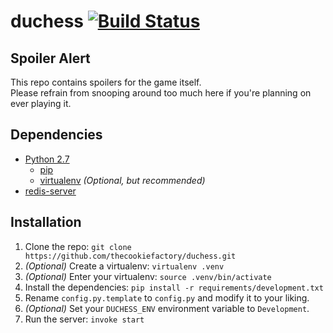 duchess [![Build Status](https://travis-ci.org/thecookiefactory/duchess.png?branch=master)](https://travis-ci.org/thecookiefactory/duchess)
=======

## Spoiler Alert

This repo contains spoilers for the game itself.  
Please refrain from snooping around too much here if you're planning on ever
playing it.

## Dependencies

 * [Python 2.7][1]
   - [pip][2]
   - [virtualenv][3] *(Optional, but recommended)*
 * [redis-server][4]

## Installation

 1. Clone the repo: `git clone https://github.com/thecookiefactory/duchess.git`
 2. *(Optional)* Create a virtualenv: `virtualenv .venv`
 3. *(Optional)* Enter your virtualenv: `source .venv/bin/activate`
 4. Install the dependencies: `pip install -r requirements/development.txt`
 5. Rename `config.py.template` to `config.py` and modify it to your liking.
 6. *(Optional)* Set your `DUCHESS_ENV` environment variable to `Development`.
 7. Run the server: `invoke start`

[1]: https://www.python.org/downloads
[2]: http://www.pip-installer.org/en/latest/installing.html
[3]: http://www.virtualenv.org/en/latest/virtualenv.html#installation
[4]: http://redis.io/download
